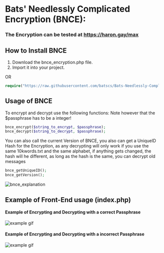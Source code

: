 # Bats' Needlessly Complicated Encryption (BNCE):

### The Encryption can be tested at https://haron.gay/max

## How to Install BNCE
1. Download the bnce_encryption.php file.
2. Import it into your project.

OR

```php
require("https://raw.githubusercontent.com/batscs/Bats-Needlessly-Complicated-Encryption/main/bnce_encryption.php");
```
## Usage of BNCE
To encrypt and decrypt use the following functions:
Note however that the $passphrase has to be a integer!
```php
bnce_encrypt($string_to_encrypt, $passphrase);
bnce_decrypt($string_to_decrypt, $passphrase);
```

You can also call the current Version of BNCE, you also can get a UniqueID Hash for the Encryption, as any decrypting will only work if you use the same 10kwords.txt and the same alphabet, if anything gets changed, the hash will he different, as long as the hash is the same, you can decrypt old messages
```php
bnce_getUniqueID();
bnce_getVersion();
```

![bnce_explanation](https://user-images.githubusercontent.com/31670615/131718259-dae1483e-d97e-4f98-b0ce-dcf609a89b15.png)

## Example of Front-End usage (index.php)
#### Example of Encrypting and Decrypting with a correct Passphrase
![example gif](https://i.gyazo.com/28ff4dfd22c6f8c6ba1767e03cd6f46a.gif)

#### Example of Encrypting and Decrypting with a incorrect Passphrase
![example gif](https://i.gyazo.com/a96ec0202ddcd9ec3780b8c69ef74656.gif)
